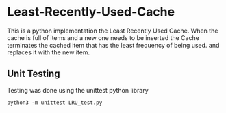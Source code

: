 # Least-Recently-Used-Cache
This is a python implementation the Least Recently Used Cache.  When the cache is full of items and a new one needs to be inserted the Cache terminates the cached item that has the least frequency of being used.  and replaces it with the new item.

## Unit Testing
Testing was done using the unittest python library

`python3 -m unittest LRU_test.py`
